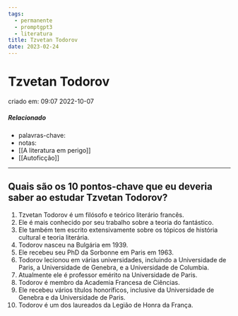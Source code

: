 ```yaml
---
tags:
  - permanente
  - promptgpt3
  - literatura
title: Tzvetan Todorov
date: 2023-02-24
---
```

# Tzvetan Todorov
criado em: 09:07 2022-10-07

##### Relacionado
- palavras-chave: 
- notas:
- [[A literatura em perigo]]
- [[Autoficção]]

---

## Quais são os 10 pontos-chave que eu deveria saber ao estudar Tzvetan Todorov?

1. Tzvetan Todorov é um filósofo e teórico literário francês.
2. Ele é mais conhecido por seu trabalho sobre a teoria do fantástico.
3. Ele também tem escrito extensivamente sobre os tópicos de história cultural e teoria literária.
4. Todorov nasceu na Bulgária em 1939.
5. Ele recebeu seu PhD da Sorbonne em Paris em 1963.
6. Todorov lecionou em várias universidades, incluindo a Universidade de Paris, a Universidade de Genebra, e a Universidade de Columbia.
7. Atualmente ele é professor emérito na Universidade de Paris.
8. Todorov é membro da Academia Francesa de Ciências.
9. Ele recebeu vários títulos honoríficos, inclusive da Universidade de Genebra e da Universidade de Paris.
10. Todorov é um dos laureados da Legião de Honra da França.